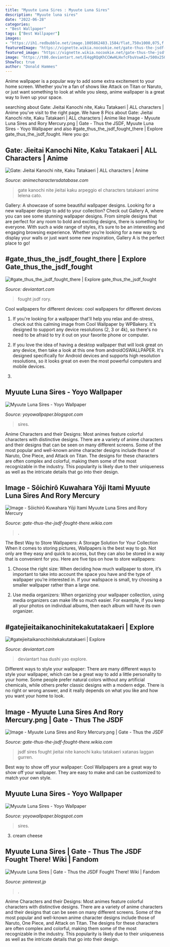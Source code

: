 ```yaml
---
title: "Myuute Luna Sires : Myuute Luna Sires"
description: "Myuute luna sires"
date: "2022-06-28"
categories:
- "Best Wallpaper"
tags: ["Best Wallpaper"]
images:
- "https://ih1.redbubble.net/image.1005862483.1584/flat,750x1000,075,f.jpg"
featuredImage: "https://vignette.wikia.nocookie.net/gate-thus-the-jsdf-fought-there/images/c/c7/Sōichirō_Kuwahara_Yōji_Itami_Myuute_Luna_Sires_and_Rory_Mercury_in_Alnus.png/revision/latest?cb=20170604013320"
featured_image: "https://vignette.wikia.nocookie.net/gate-thus-the-jsdf-fought-there/images/c/c7/Sōichirō_Kuwahara_Yōji_Itami_Myuute_Luna_Sires_and_Rory_Mercury_in_Alnus.png/revision/latest?cb=20170604013320"
image: "https://t00.deviantart.net/E4qgRQqKhCCWwHLHxfcFbuVswAI=/500x250/filters:fixed_height(100,100):origin()/pre00/6221/th/pre/i/2018/135/a/0/rory_mercury__gate__by_elinisi-dcblnv6.png"
ShowToc: true
author: "Donald Hammes"
---
```



Anime wallpaper is a popular way to add some extra excitement to your home screen. Whether you’re a fan of shows like Attack on Titan or Naruto, or just want something to look at while you sleep, anime wallpaper is a great way to liven up your space.

	

		
searching about Gate: Jieitai Kanochi nite, Kaku Tatakaeri | ALL characters | Anime you've visit to the right page. We have 8 Pics about Gate: Jieitai Kanochi nite, Kaku Tatakaeri | ALL characters | Anime like Image - Myuute Luna Sires and Rory Mercury.png | Gate - Thus the JSDF, Myuute Luna Sires - Yoyo Wallpaper and also #gate_thus_the_jsdf_fought_there | Explore gate_thus_the_jsdf_fought. Here you go:
		
    
## Gate: Jieitai Kanochi Nite, Kaku Tatakaeri | ALL Characters | Anime

<img loading=lazy src="http://www.animecharactersdatabase.com/uploads/chars/thumbs/200/25026-250323996.jpg" onerror="this.onerror=null;this.src='https://tse4.mm.bing.net/th?id=OIP.jBoO5YYxSMRiIOC710w8zgHaHa&amp;pid=15.1';" alt="Gate: Jieitai Kanochi nite, Kaku Tatakaeri | ALL characters | Anime">

_Source: animecharactersdatabase.com_

>gate kanochi nite jieitai kaku arpeggio el characters tatakaeri anime lelena cato. 

	

Gallery: A showcase of some beautiful wallpaper designs.
Looking for a new wallpaper design to add to your collection? Check out Gallery A, where you can see some stunning wallpaper designs. From simple designs that are perfect for any room to bold and exciting designs, there is something for everyone. With such a wide range of styles, it’s sure to be an interesting and engaging browsing experience. Whether you’re looking for a new way to display your walls or just want some new inspiration, Gallery A is the perfect place to go!





	
	
    
## #gate_thus_the_jsdf_fought_there | Explore Gate_thus_the_jsdf_fought

<img loading=lazy src="https://t00.deviantart.net/E4qgRQqKhCCWwHLHxfcFbuVswAI=/500x250/filters:fixed_height(100,100):origin()/pre00/6221/th/pre/i/2018/135/a/0/rory_mercury__gate__by_elinisi-dcblnv6.png" onerror="this.onerror=null;this.src='https://tse2.mm.bing.net/th?id=OIP.3oZRBOTygI3rvUSjFjN2ZwAAAA&amp;pid=15.1';" alt="#gate_thus_the_jsdf_fought_there | Explore gate_thus_the_jsdf_fought">

_Source: deviantart.com_

>fought jsdf rory. 

	

Cool wallpapers for different devices:
cool wallpapers for different devices 

1. If you're looking for a wallpaper that'll help you relax and de-stress, check out this calming image from Cool Wallpaper by WPBakery. It's designed to support any device resolutions (2, 3 or 4k), so there's no need to be afraid to try it out on your favorite phone or computer.

2. If you love the idea of having a desktop wallpaper that will look great on any device, then take a look at this one from androidOSWALLPAPER. It's designed specifically for Android devices and supports high resolution resolutions, so it looks great on even the most powerful computers and mobile devices.

3.

    
## Myuute Luna Sires - Yoyo Wallpaper

<img loading=lazy src="https://ih1.redbubble.net/image.1005862483.1584/flat,750x1000,075,f.jpg" onerror="this.onerror=null;this.src='https://tse4.mm.bing.net/th?id=OIP.0WxVaU4B4fTJkaOsIqsxEwHaJF&amp;pid=15.1';" alt="Myuute Luna Sires - Yoyo Wallpaper">

_Source: yoyowallpaper.blogspot.com_

>sires. 

	

Anime Characters and their Designs: Most animes feature colorful characters with distinctive designs.
There are a variety of anime characters and their designs that can be seen on many different screens. Some of the most popular and well-known anime character designs include those of Naruto, One Piece, and Attack on Titan. The designs for these characters are often complex and colorful, making them some of the most recognizable in the industry. This popularity is likely due to their uniqueness as well as the intricate details that go into their design.

    
## Image - Sōichirō Kuwahara Yōji Itami Myuute Luna Sires And Rory Mercury

<img loading=lazy src="https://vignette.wikia.nocookie.net/gate-thus-the-jsdf-fought-there/images/c/c7/Sōichirō_Kuwahara_Yōji_Itami_Myuute_Luna_Sires_and_Rory_Mercury_in_Alnus.png/revision/latest?cb=20170604013320" onerror="this.onerror=null;this.src='https://tse1.mm.bing.net/th?id=OIP.9NMjs5S2GAFaVn7dZFbBaAHaEK&amp;pid=15.1';" alt="Image - Sōichirō Kuwahara Yōji Itami Myuute Luna Sires and Rory Mercury">

_Source: gate-thus-the-jsdf-fought-there.wikia.com_

>. 

	

The Best Way to Store Wallpapers: A Storage Solution for Your Collection
When it comes to storing pictures, Wallpapers is the best way to go. Not only are they easy and quick to access, but they can also be stored in a way that is convenient for you. Here are five tips on how to store wallpapers:
1) Choose the right size: When deciding how much wallpaper to store, it’s important to take into account the space you have and the type of wallpaper you’re interested in. If your wallspace is small, try choosing a smaller wallpaper rather than a large one.

2) Use media organizers: When organizing your wallpaper collection, using media organizers can make life so much easier. For example, if you keep all your photos on individual albums, then each album will have its own organizer.

    
## #gatejieitaikanochinitekakutatakaeri | Explore

<img loading=lazy src="https://t00.deviantart.net/7hrQ-lxxDBvFH4qtd6qyN14UaSI=/500x250/filters:fixed_height(100,100):origin()/pre00/818c/th/pre/i/2018/062/e/c/yao_haa_dushi__1__by_anqueetas-dc4ttn1.jpg" onerror="this.onerror=null;this.src='https://tse2.mm.bing.net/th?id=OIP.EN3uQEm5KnZ6qfL_sCKgYAAAAA&amp;pid=15.1';" alt="#gatejieitaikanochinitekakutatakaeri | Explore">

_Source: deviantart.com_

>deviantart haa dushi yao explore. 

	

Different ways to style your wallpaper:
There are many different ways to style your wallpaper, which can be a great way to add a little personality to your home. Some people prefer natural colors without any artificial chemicals, while others prefer classic designs with a modern edge. There is no right or wrong answer, and it really depends on what you like and how you want your home to look.

    
## Image - Myuute Luna Sires And Rory Mercury.png | Gate - Thus The JSDF

<img loading=lazy src="https://vignette.wikia.nocookie.net/gate-thus-the-jsdf-fought-there/images/6/68/Myuute_Luna_Sires_and_Rory_Mercury.png/revision/latest?cb=20170514011503" onerror="this.onerror=null;this.src='https://tse2.mm.bing.net/th?id=OIP._8Cp1Rp1U6rEi2oJkMEodQHaJT&amp;pid=15.1';" alt="Image - Myuute Luna Sires and Rory Mercury.png | Gate - Thus the JSDF">

_Source: gate-thus-the-jsdf-fought-there.wikia.com_

>jsdf sires fought jieitai nite kanochi kaku tatakaeri xatanas laggan gurren. 

	

Best way to show off your wallpaper:
Cool Wallpapers are a great way to show off your wallpaper. They are easy to make and can be customized to match your own style.

    
## Myuute Luna Sires - Yoyo Wallpaper

<img loading=lazy src="https://ami.animecharactersdatabase.com/uploads/chars/thumbs/200/1-1614532964.jpg" onerror="this.onerror=null;this.src='https://tse4.mm.bing.net/th?id=OIP.1tauMKvlSXaOeSi04-wfjAAAAA&amp;pid=15.1';" alt="Myuute Luna Sires - Yoyo Wallpaper">

_Source: yoyowallpaper.blogspot.com_

>sires. 

	

3. cream cheese 

    
## Myuute Luna Sires | Gate - Thus The JSDF Fought There! Wiki | Fandom

<img loading=lazy src="https://i.pinimg.com/736x/bc/ea/86/bcea8681259b9bfa0e0c7eb10e9436d0.jpg" onerror="this.onerror=null;this.src='https://tse4.mm.bing.net/th?id=OIP.Xl9g-jpR9KVC1kVNVhqnOQAAAA&amp;pid=15.1';" alt="Myuute Luna Sires | Gate - Thus the JSDF Fought There! Wiki | Fandom">

_Source: pinterest.jp_

>. 

	

Anime Characters and their Designs: Most animes feature colorful characters with distinctive designs.
There are a variety of anime characters and their designs that can be seen on many different screens. Some of the most popular and well-known anime character designs include those of Naruto, One Piece, and Attack on Titan. The designs for these characters are often complex and colorful, making them some of the most recognizable in the industry. This popularity is likely due to their uniqueness as well as the intricate details that go into their design.

